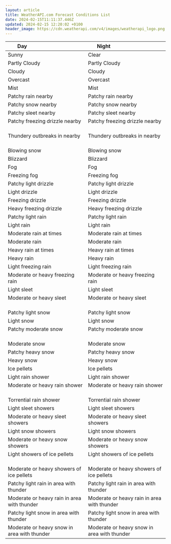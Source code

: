 ```yaml
---
layout: article
title: WeatherAPI.com Forecast Conditions List
date: 2024-02-15T11:11:37.446Z
updated: 2024-02-15 12:20:02 +0100
header_image: https://cdn.weatherapi.com/v4/images/weatherapi_logo.png
---
```

| Day                                  | Night                                |
| ------------------------------------ | ------------------------------------ |
| Sunny                                | Clear                                |
| Partly Cloudy                        | Partly Cloudy                        |
| Cloudy                               | Cloudy                               |
| Overcast                             | Overcast                             |
| Mist                                 | Mist                                 |
| Patchy rain nearby                   | Patchy rain nearby                   |
| Patchy snow nearby                   | Patchy snow nearby                   |
| Patchy sleet nearby                  | Patchy sleet nearby                  |
| Patchy freezing drizzle nearby       | Patchy freezing drizzle nearby       |
| Thundery outbreaks in nearby         | Thundery outbreaks in nearby         |
| Blowing snow                         | Blowing snow                         |
| Blizzard                             | Blizzard                             |
| Fog                                  | Fog                                  |
| Freezing fog                         | Freezing fog                         |
| Patchy light drizzle                 | Patchy light drizzle                 |
| Light drizzle                        | Light drizzle                        |
| Freezing drizzle                     | Freezing drizzle                     |
| Heavy freezing drizzle               | Heavy freezing drizzle               |
| Patchy light rain                    | Patchy light rain                    |
| Light rain                           | Light rain                           |
| Moderate rain at times               | Moderate rain at times               |
| Moderate rain                        | Moderate rain                        |
| Heavy rain at times                  | Heavy rain at times                  |
| Heavy rain                           | Heavy rain                           |
| Light freezing rain                  | Light freezing rain                  |
| Moderate or heavy freezing rain      | Moderate or heavy freezing rain      |
| Light sleet                          | Light sleet                          |
| Moderate or heavy sleet              | Moderate or heavy sleet              |
| Patchy light snow                    | Patchy light snow                    |
| Light snow                           | Light snow                           |
| Patchy moderate snow                 | Patchy moderate snow                 |
| Moderate snow                        | Moderate snow                        |
| Patchy heavy snow                    | Patchy heavy snow                    |
| Heavy snow                           | Heavy snow                           |
| Ice pellets                          | Ice pellets                          |
| Light rain shower                    | Light rain shower                    |
| Moderate or heavy rain shower        | Moderate or heavy rain shower        |
| Torrential rain shower               | Torrential rain shower               |
| Light sleet showers                  | Light sleet showers                  |
| Moderate or heavy sleet showers      | Moderate or heavy sleet showers      |
| Light snow showers                   | Light snow showers                   |
| Moderate or heavy snow showers       | Moderate or heavy snow showers       |
| Light showers of ice pellets         | Light showers of ice pellets         |
| Moderate or heavy showers of ice pellets | Moderate or heavy showers of ice pellets |
| Patchy light rain in area with thunder | Patchy light rain in area with thunder |
| Moderate or heavy rain in area with thunder | Moderate or heavy rain in area with thunder |
| Patchy light snow in area with thunder | Patchy light snow in area with thunder |
| Moderate or heavy snow in area with thunder | Moderate or heavy snow in area with thunder |